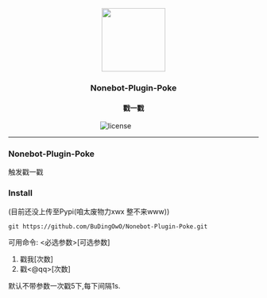 <div align="center" >
  <img height="128" src="https://cdn.jsdelivr.net/gh/BuDingOwO/BuDingOwO@master/Picture/Overview-IMG.gif" alt="">
</div>
<h3 align="center" >Nonebot-Plugin-Poke</h3>
<h4 align="center">戳一戳</h4>
<div align="center" >
  <a href="https://raw.githubusercontent.com/BuDingOwO/Nonebot-Plugin-Poke/master/LICENSE"></a>&emsp;
    <img src="https://img.shields.io/github/license/BuDingOwO/Nonebot-Plugin-Poke" alt="license">&emsp;
  <a href="https://www.forcecat.cn/"><img src="https://img.shields.io/badge/Official-官网-blue" alt=""></a>&emsp;
  <a href="https://twitter.com/BuDingOwO/"><img src="https://img.shields.io/badge/Twitter-%E6%8E%A8%E7%89%B9-blue" alt=""></a>&emsp;
  <a href="https://space.bilibili.com/526154182"><img src="https://img.shields.io/badge/Bilibili-B%E7%AB%99-ff69b4" alt=""></a>&emsp;
  <a href="mailto:admin@forcecat.cn"><img src="https://img.shields.io/badge/Email-邮箱-blue" alt=""></a>&emsp;
  <img src="https://visitor-badge.glitch.me/badge?page_id=BuDingOWO" alt="">
</div>

<hr>

### Nonebot-Plugin-Poke

触发戳一戳

### Install

(目前还没上传至Pypi(咱太废物力xwx 整不来www))

```dos
git https://github.com/BuDingOwO/Nonebot-Plugin-Poke.git
```
可用命令:
<必选参数>[可选参数]

1. 戳我[次数]
2. 戳<@qq>[次数]

默认不带参数一次戳5下,每下间隔1s.

